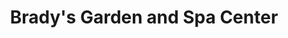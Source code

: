 ---
title: "Brady's Garden and Spa Center"
url: /canon-city/bradys-garden-and-spa-center/
shop: garden centre
---